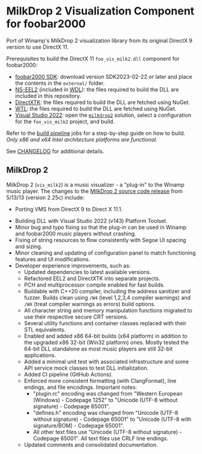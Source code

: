# MilkDrop 2 Visualization Component for foobar2000

Port of Winamp's MilkDrop 2 visualization library from its original DirectX 9 version to use DirectX 11.

Prerequisites to build the DirectX 11 `foo_vis_milk2.dll` component for foobar2000:

- [foobar2000 SDK](https://www.foobar2000.org/SDK): download version SDK2023-02-22 or later and place the contents in the `external/` folder.
- [NS-EEL2](https://github.com/justinfrankel/WDL/tree/main/WDL/eel2) (included in [WDL](https://www.cockos.com/wdl/)): the files required to build the DLL are included in this repository.
- [DirectXTK](https://github.com/Microsoft/DirectXTK): the files required to build the DLL are fetched using NuGet.
- [WTL](https://sourceforge.net/projects/wtl/): the files required to build the DLL are fetched using NuGet.
- [Visual Studio 2022](https://visualstudio.microsoft.com/vs/): open the [`milkdrop2`](foo_vis_milk2.sln) solution, select a configuration for the `foo_vis_milk2` project, and build.

Refer to the [build pipeline](.github/workflows/build.yml) jobs for a step-by-step guide on how to build. _Only x86 and x64 Intel architecture platforms are functional._

See [CHANGELOG](CHANGELOG.md) for additional details.

## MilkDrop 2

MilkDrop 2 (`vis_milk2`) is a music visualizer - a "plug-in" to the Winamp music player. The changes to the [MilkDrop 2 source code release](https://sourceforge.net/projects/milkdrop2/) from 5/13/13 (version 2.25c) include:

- Porting VMS from DirectX 9 to Direct X 11.1.
<!--- Porting text layout and rendering from D3DX9 and GDI to DirectWrite and Direct2D, respectively.-->
- Building DLL with Visual Studio 2022 (v143) Platform Toolset.
- Minor bug and typo fixing so that the plug-in can be used in Winamp and foobar2000 music players without crashing.
- Fixing of string resources to flow consistently with Segoe UI spacing and sizing.
- Minor cleaning and updating of configuration panel to match functioning features and UI modifications.
- Developer experience improvements, such as:
  - Updated dependencies to latest available versions.
  - Refactored EEL2 and DirectXTK into separate projects.
  - PCH and multiprocessor compile enabled for fast builds.
  - Buildable with C++20 compiler, including the address sanitizer and fuzzer. Builds clean using `/W4` (level 1,2,3,4 compiler warnings) and `/WX` (treat compiler warnings as errors) build options.
  - All character string and memory manipulation functions migrated to use their respective secure CRT versions.
  - Several utility functions and container classes replaced with their STL equivalents.
  - Enabled and added x86 64-bit builds (x64 platform) in addition to the upgraded x86 32-bit (Win32 platform) ones. Mostly tested the 64-bit DLL standalone as most music players are still 32-bit applications.
  - Added a minimal unit test with associated infrastructure and some API service mock classes to test DLL initialization.
  - Added CI pipeline (GitHub Actions).
  - Enforced more consistent formatting (with ClangFormat), line endings, and file encodings. Important notes:
    - "plugin.rc" encoding was changed from "Western European (Windows) - Codepage 1252" to "Unicode (UTF-8 without signature) - Codepage 65001".
    - "defines.h" encoding was changed from "Unicode (UTF-8 without signature) - Codepage 65001" to "Unicode (UTF-8 with signature/BOM) - Codepage 65001".
    - All other text files use "Unicode (UTF-8 without signature) - Codepage 65001". All text files use CRLF line endings.
  - Updated comments and consolidated documentation.